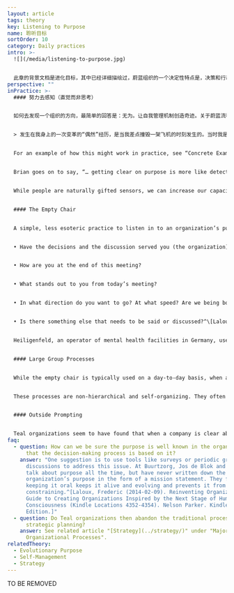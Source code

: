 ```yaml
---
layout: article
tags: theory
key: Listening to Purpose
name: 聆听目标
sortOrder: 10
category: Daily practices
intro: >-
  ![](/media/listening-to-purpose.jpg)


  此章的背景文档是进化目标，其中已经详细描绘过，蔚蓝组织的一个决定性特点是，决策和行动的动力和方向，都是达成组织目标的愿望。蔚蓝组织的目标会与时俱进的变化，与利益最大化和打败竞争对手这样的传统目标完全不同。如果我们承认，一个有目标的组织，具有其本身的成长能量和方向感，并且其成员的任务就是跟随组织的真正方向而不是刻意去引导它，那么问题是，“我们如何知道组织想去哪里？”这个提问引出一个蔚蓝组织的关键流程，经常被称为聆听目标。
perspective: ""
inPractice: >-
  #### 努力去感知（直觉而非思考）


  如何去发现一个组织的方向，最简单的回答是：无为。让自我管理机制创造奇迹。关于蔚蓝流程经常会出现一个词语：感知。我们都是自然的传感器。我们都有天赋，能感知到某件事是否有进展，或感知到一个新机遇。（与高次元意识的沟通--直觉）。在自我管理流程下，每个人都可以做感知器，去初始化一些改变--正如生命器官中每个细胞都能感受环境并将改变需求报告给器官。我们无法停止感知。感知无处无时不在，但在传统组织内，信息一般会被滤掉。只有那些在金字塔顶被感知到的讯号，才有机会得到反应和行动（靠塔顶的智慧而非集体智慧）。但不幸的是，这些讯号经常会在传达中被高度扭曲或偏离现场真相。霍尔的布莱恩使用一个有力的比喻来谈论传统组织如何过滤人们感知环境的能力：


  > 发生在我身上的一次变革的“偶然”经历，是当我差点撞毁一架飞机的时刻发生的。当时我是一名学生飞行员，在单飞不久，“低电压”灯亮了。所有其他的仪表都在告诉我“一切都很好”，所以我忽略了它。就像我们在组织生活中，当一个单独的“仪表”（一个成员）感觉到一些其他人没有经历过的事情而提醒时，一般会因不理解而被忽略（进而失去回避困境的机会）。事实证明，在驾驶飞机时，忽视一个关键的仪表是一个非常糟糕的决定。这个经历有助于促进我寻找恰当的组织方法，不再因同样的盲目性而体验困境——一个组织，该如何充分重视利用每个成员的感应器仪表，而不“忽略那个低压灯”？^\[Laloux, Frederic (2014-02-09) Reinventing Organizations: A Guide to Creating Organizations Inspired by the Next Stage of Human Consciousness (Kindle Locations 4383-4394). Nelson Parker. Kindle Edition.]


  For an example of how this might work in practice, see “Concrete Examples for Inspiration - Buurtzorg” below.


  Brian goes on to say, “… getting clear on purpose is more like detective work than like creative work. What you are looking for is already there, waiting to be found— it is no more a decision than your child’s purpose is. Simply ask yourself: “On the basis of our current context and the resources, talents, and capacities at our disposal, the products or services we offer, the history of the company and its market space, and so on, what’s the deepest potential it can help create or manifest in the world? Why does the world need it?”^\[Robertson, Brian J. (2015-06-02). Holacracy: The New Management System for a Rapidly Changing World (Kindle Locations 482-485). Henry Holt and Co.. Kindle Edition.]


  While people are naturally gifted sensors, we can increase our capacity to sense with practice. Meditative or spiritual practices, in particular, can help us distance ourselves from self-centered needs and tap into broader sources of wisdom.^\[Laloux, Frederic (2014-02-09). Reinventing Organizations: A Guide to Creating Organizations Inspired by the Next Stage of Human Consciousness (Kindle Locations 4411-4413). Nelson Parker. Kindle Edition.] For an example of how this might work in practice, see “Concrete Examples for Inspiration - Sounds True” below.


  #### The Empty Chair


  A simple, less esoteric practice to listen in to an organization’s purpose consists of allocating an empty chair at any meeting to represent the organization and its evolutionary purpose. Anybody participating in the meeting can, at any time, change seats, to listen to and become the voice of the organization. The empty chair can be used explicitly or as a guiding voice in our heads. Here are some questions one might tune into while sitting in that chair:


  • Have the decisions and the discussion served you (the organization) well?


  • How are you at the end of this meeting?


  • What stands out to you from today’s meeting?


  • In what direction do you want to go? At what speed? Are we being bold enough? Too bold?


  • Is there something else that needs to be said or discussed?^\[Laloux, Frederic (2014-02-09). Reinventing Organizations: A Guide to Creating Organizations Inspired by the Next Stage of Human Consciousness (Kindle Locations 4432-4437). Nelson Parker. Kindle Edition.]


  Heiligenfeld, an operator of mental health facilities in Germany, uses a practice with a similar effect. As part of every meeting, someone is asked to volunteer to take possession of a pair of tingsha bells, two small hand cymbals that can make a beautiful, crystal-like sound. Whenever the person feels that ground rules are not being respected, or that the meeting is serving egos more than purpose, she can make the cymbals sing. The rule is that no one can speak until the last sound of the cymbal has died out— which takes a surprisingly long time. During the silence, participants are to reflect on the question: “Am I in service to the topic we are discussing and to the organization?” Colleagues are now so used to this practice that simply reaching out to the cymbals is all it takes to get a meeting back on track.^\[Laloux, Frederic (2014-02-09). Reinventing Organizations: A Guide to Creating Organizations Inspired by the Next Stage of Human Consciousness (Kindle Locations 3595-3602). Nelson Parker. Kindle Edition.]


  #### Large Group Processes


  While the empty chair is typically used on a day-to-day basis, when an organization faces a major inflection point, there are a number of more elaborate processes that can help large groups of people to listen in jointly to their organization’s purpose and sense of direction. These processes include Otto Scharmer’s “Theory U,” David Cooperrider’s “Appreciative Inquiry,” Marvin Weisbord and Sandra Janoff’s “Future Search,” “World Café,” "Liberating Structures" and Harrison Owen’s “Open Space.”


  These processes are non-hierarchical and self-organizing. They often bring the “whole system” into the room: all colleagues of an organization, whether a few dozen, hundreds, or thousands, come together for a working session of one or several days. Clients, partners, and suppliers can be invited to join, to add their perspective to the inquiry. Each of these processes comes with its particular format, but they have one thing in common: they achieve the unlikely feat of giving everybody a voice (even when thousands of people are involved), while at the same time channeling these voices toward a valuable collective outcome.^\[Laloux, Frederic (2014-02-09). Reinventing Organizations: A Guide to Creating Organizations Inspired by the Next Stage of Human Consciousness (Kindle Locations 4445-4454). Nelson Parker. Kindle Edition.]


  #### Outside Prompting


  Teal organizations seem to have found that when a company is clear about its purpose, the outside world comes knocking at its door with opportunities. Sometimes it feels as if it isn’t only people inside the organization sensing where it wants to go, but people from the outside, too. At Buurtzorg for example, by now, people from all sorts of backgrounds get in touch with Jos de Blok and others in the organization to explore ideas that could shape where Buurtzorg might go next. De Blok and his colleagues accept these meetings and listen with open minds. When the discussion seems promising, they set up experiments and see what happens. There are no committees, no stage-gate processes, no set budgets. It really is that simple: discussions take place and things evolve from there. The feeling is that what is meant to happen will happen.^\[Laloux, Frederic (2014-02-09). Reinventing Organizations: A Guide to Creating Organizations Inspired by the Next Stage of Human Consciousness (Kindle Locations 4470-4478). Nelson Parker. Kindle Edition.]
faq:
  - question: How can we be sure the purpose is well known in the organization and
      that the decision-making process is based on it?
    answer: "One suggestion is to use tools like surveys or periodic group
      discussions to address this issue. At Buurtzorg, Jos de Blok and others
      talk about purpose all the time, but have never written down the
      organization’s purpose in the form of a mission statement. They find that
      keeping it oral keeps it alive and evolving and prevents it from becoming
      constraining.^[Laloux, Frederic (2014-02-09). Reinventing Organizations: A
      Guide to Creating Organizations Inspired by the Next Stage of Human
      Consciousness (Kindle Locations 4352-4354). Nelson Parker. Kindle
      Edition.]"
  - question: Do Teal organizations then abandon the traditional process of
      strategic planning?
    answer: See related article "[Strategy](../strategy/)" under "Major
      Organizational Processes".
relatedTheory:
  - Evolutionary Purpose
  - Self-Management
  - Strategy
---
```

TO BE REMOVED